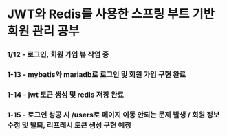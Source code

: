# JWT와 Redis를 사용한 스프링 부트 기반 회원 관리 공부
### 1/12 - 로그인, 회원 가입 뷰 작업 중
### 1-13 - mybatis와 mariadb로 로그인 및 회원 가입 구현 완료
### 1-14 - jwt 토큰 생성 및 redis 저장 완료
### 1-15 - 로그인 성공 시 /users로 페이지 이동 안되는 문제 발생 / 회원 정보 수정 및 탈퇴, 리프레시 토큰 생성 구현 예정
